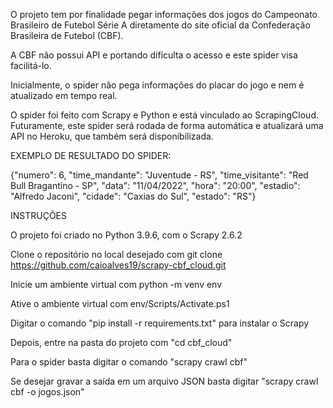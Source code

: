 O projeto tem por finalidade pegar informações dos jogos do Campeonato Brasileiro de Futebol Série A diretamente do site oficial da Confederação Brasileira de Futebol (CBF).

A CBF não possui API e portando dificulta o acesso e este spider visa facilitá-lo.

Inicialmente, o spider não pega informações do placar do jogo e nem é atualizado em tempo real.

O spider foi feito com Scrapy e Python e está vinculado ao ScrapingCloud. Futuramente, este spider será rodada de forma automática e atualizará uma API no Heroku, que também será disponibilizada.

EXEMPLO DE RESULTADO DO SPIDER:

{"numero": 6, "time_mandante": "Juventude - RS", "time_visitante": "Red Bull Bragantino - SP", "data": "11/04/2022", "hora": "20:00", "estadio": "Alfredo Jaconi", "cidade": "Caxias do Sul", "estado": "RS"}

INSTRUÇÕES

O projeto foi criado no Python 3.9.6, com o Scrapy 2.6.2

Clone o repositório no local desejado com git clone https://github.com/caioalves19/scrapy-cbf_cloud.git

Inicie um ambiente virtual com python -m venv env

Ative o ambiente virtual com env/Scripts/Activate.ps1

Digitar o comando "pip install -r requirements.txt" para instalar o Scrapy

Depois, entre na pasta do projeto com "cd cbf_cloud"

Para o spider basta digitar o comando "scrapy crawl cbf"

Se desejar gravar a saída em um arquivo JSON basta digitar "scrapy crawl cbf -o jogos.json"
